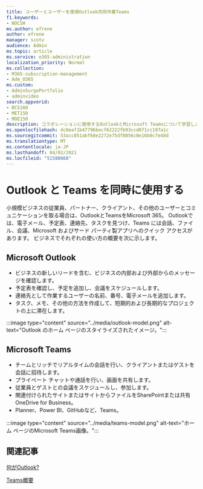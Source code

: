 ```yaml
---
title: ユーザーとユーザーを使用Outlook共同作業Teams
f1.keywords:
- NOCSH
ms.author: efrene
author: efrene
manager: scotv
audience: Admin
ms.topic: article
ms.service: o365-administration
localization_priority: Normal
ms.collection:
- M365-subscription-management
- Adm_O365
ms.custom:
- AdminSurgePortfolio
- adminvideo
search.appverid:
- BCS160
- MET150
- MOE150
description: コラボレーションに使用するOutlookとMicrosoft Teamsについて学習します。
ms.openlocfilehash: dc0eaf1b47796becf62222fb93ccd071cc197a1c
ms.sourcegitcommit: 53acc851abf68e2272e75df0856c0e16b0c7e48d
ms.translationtype: MT
ms.contentlocale: ja-JP
ms.lasthandoff: 04/02/2021
ms.locfileid: "51580668"
---
```

# <a name="use-outlook-and-teams-together"></a>Outlook と Teams を同時に使用する

小規模ビジネスの従業員、パートナー、クライアント、その他のユーザーとコミュニケーションを取る場合は、OutlookとTeamsをMicrosoft 365。 Outlookでは、電子メール、予定表、連絡先、タスクを見つけ、Teams には会話、ファイル、会議、Microsoft およびサード パーティ製アプリへのクイック アクセスがあります。 ビジネスでそれぞれの使い方の概要を次に示します。

## <a name="microsoft-outlook"></a>Microsoft Outlook

- ビジネスの新しいリードを含む、ビジネスの内部および外部からのメッセージを確認します。
- 予定表を確認し、予定を追加し、会議をスケジュールします。
- 連絡先として作業するユーザーの名前、番号、電子メールを追加します。
- タスク、メモ、その他の方法を作成して、短期的および長期的なプロジェクトの上に滞在します。

:::image type="content" source="../media/outlook-model.png" alt-text="Outlook のホーム ページのスタイライズされたイメージ。":::

## <a name="microsoft-teams"></a>Microsoft Teams

- チームとリッチでリアルタイムの会話を行い、クライアントまたはゲストを会話に招待します。
- プライベート チャットや通話を行い、画面を共有します。
- 従業員とゲストとの会議をスケジュールし、参加します。
- 関連付けられたサイトまたはサイトからファイルをSharePointまたは共有OneDrive for Business。
- Planner、Power BI、GitHubなど、Teams。

:::image type="content" source="../media/teams-model.png" alt-text="ホーム ページのMicrosoft Teams画像。"::: 

## <a name="related-articles"></a>関連記事

[何がOutlook?](https://support.microsoft.com/office10f1fa35-f33a-4cb7-838c-a7f3e6228b20)

[Teams概要](/MicrosoftTeams/Teams-overview)